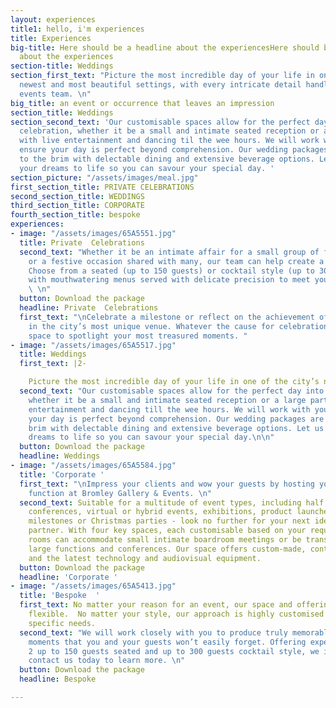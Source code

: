 ```yaml
---
layout: experiences
title1: hello, i'm experiences
title: Experiences
big-title: Here should be a headline about the experiencesHere should be a headline
  about the experiences
section-title: Weddings
section_first_text: "Picture the most incredible day of your life in one of the city’s
  newest and most beautiful settings, with every intricate detail handled by our experienced
  events team. \n"
big_title: an event or occurrence that leaves an impression
section_title: Weddings
section_second_text: 'Our customisable spaces allow for the perfect day into night
  celebration, whether it be a small and intimate seated reception or a large party
  with live entertainment and dancing til the wee hours. We will work with you to
  ensure your day is perfect beyond comprehension. Our wedding packages are filled
  to the brim with delectable dining and extensive beverage options. Let us bring
  your dreams to life so you can savour your special day. '
section_picture: "/assets/images/meal.jpg"
first_section_title: PRIVATE CELEBRATIONS
second_section_title: WEDDINGS
third_section_title: CORPORATE
fourth_section_title: bespoke
experiences:
- image: "/assets/images/65A5551.jpg"
  title: Private  Celebrations
  second_text: "Whether it be an intimate affair for a small group of friends or family
    or a festive occasion shared with many, our team can help create a flawless celebration.
    Choose from a seated (up to 150 guests) or cocktail style (up to 300 guests) event
    with mouthwatering menus served with delicate precision to meet your unique requirements.
    \ \n"
  button: Download the package
  headline: Private  Celebrations
  first_text: "\nCelebrate a milestone or reflect on the achievement of a loved one
    in the city’s most unique venue. Whatever the cause for celebration, we have the
    space to spotlight your most treasured moments. "
- image: "/assets/images/65A5517.jpg"
  title: Weddings
  first_text: |2-

    Picture the most incredible day of your life in one of the city’s newest and most beautiful settings, with every intricate detail handled by our experienced events team.
  second_text: "Our customisable spaces allow for the perfect day into night celebration,
    whether it be a small and intimate seated reception or a large party with live
    entertainment and dancing till the wee hours. We will work with you to ensure
    your day is perfect beyond comprehension. Our wedding packages are filled to the
    brim with delectable dining and extensive beverage options. Let us bring your
    dreams to life so you can savour your special day.\n\n"
  button: Download the package
  headline: Weddings
- image: "/assets/images/65A5584.jpg"
  title: 'Corporate '
  first_text: "\nImpress your clients and wow your guests by hosting your next corporate
    function at Bromley Gallery & Events. \n"
  second_text: Suitable for a multitude of event types, including half, full or multi-day
    conferences, virtual or hybrid events, exhibitions, product launches, company
    milestones or Christmas parties - look no further for your next ideal corporate  venue
    partner. With four key spaces, each customisable based on your requirements, our
    rooms can accommodate small intimate boardroom meetings or be transformed to house
    large functions and conferences. Our space offers custom-made, contemporary furniture
    and the latest technology and audiovisual equipment.
  button: Download the package
  headline: 'Corporate '
- image: "/assets/images/65A5413.jpg"
  title: 'Bespoke  '
  first_text: No matter your reason for an event, our space and offering are entirely
    flexible.  No matter your style, our approach is highly customised to suit your
    specific needs.
  second_text: "We will work closely with you to produce truly memorable and unique
    moments that you and your guests won’t easily forget. Offering experiences from
    2 up to 150 guests seated and up to 300 guests cocktail style, we invite you to
    contact us today to learn more. \n"
  button: Download the package
  headline: Bespoke

---
```

